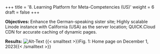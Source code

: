 +++
title = '8. Learning Platform for Meta-Competencies (US)'
weight = 6
draft = false
+++

**Objectives:** Enhance the German-speaking sister site; Highly scalable Linode instance with California (USA) as the server location; QUICK.Cloud CDN for accurate caching of dynamic pages.

**Results:**
![Alt-Text](/img/p8.1.jpg)
{{< smalltext >}}Fig. 1: Home page on December 1, 2023{{< /smalltext >}}


